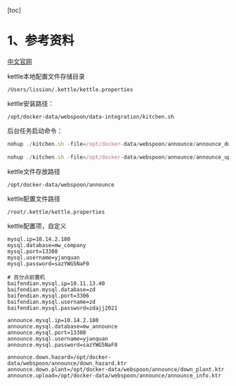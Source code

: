 [toc]

# 1、参考资料

[中文官网](https://www.kettle.net.cn/2989.html)

kettle本地配置文件存储目录

```properties
/Users/lission/.kettle/kettle.properties
```


kettle安装路径：

```properties
/opt/docker-data/webspoon/data-integration/kitchen.sh
```

后台任务启动命令：

```javascript
nohup ./kitchen.sh -file=/opt/docker-data/webspoon/announce/announce_down_hazard_and_plant.kjb -level=debug -logFile=logs/announce.log >/dev/null &
  
nohup ./kitchen.sh -file=/opt/docker-data/webspoon/announce/announce_upload_to_mw.kjb -level=debug -logFile=logs/announce.log >/dev/null &
```

kettle文件存放路径

```properties
/opt/docker-data/webspoon/announce
```

kettle配置文件路径

```properties
/root/.kettle/kettle.properties
```

kettle配置项，自定义

```properties
mysql.ip=10.14.2.180
mysql.database=mw_company
mysql.port=13308
mysql.username=yjanquan
mysql.password=sazYWG5NaF0

# 百分点前置机
baifendian.mysql.ip=10.11.13.40
baifendian.mysql.database=zd
baifendian.mysql.port=3306
baifendian.mysql.username=zd
baifendian.mysql.password=zdajj2021

announce.mysql.ip=10.14.2.180
announce.mysql.database=mw_announce
announce.mysql.port=13308
announce.mysql.username=yjanquan
announce.mysql.password=sazYWG5NaF0

announce.down.hazard=/opt/docker-data/webspoon/announce/down_hazard.ktr
announce.down.plant=/opt/docker-data/webspoon/announce/down_plant.ktr
announce.upload=/opt/docker-data/webspoon/announce/announce_info.ktr

```
